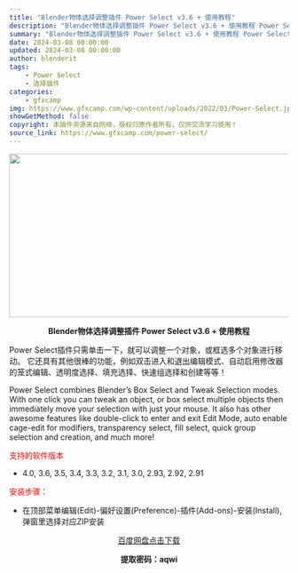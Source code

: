 ```yaml
---
title: "Blender物体选择调整插件 Power Select v3.6 + 使用教程"
description: "Blender物体选择调整插件 Power Select v3.6 + 使用教程 Power Select插件只需单击一下，就可以调整一个对象，或框选多个对象进行移动。 它还具有其他很棒的功能，例如双..."
summary: "Blender物体选择调整插件 Power Select v3.6 + 使用教程 Power Select插件只需单击一下，就可以调整一个对象，或框选多个对象进行移动。 它还具有其他很棒的功能，例如双..."
date: 2024-03-08 00:00:00
updated: 2024-03-08 00:00:00
author: blenderit
tags: 
    - Power Select
    - 选择插件
categories:
    - gfxcamp
img: https://www.gfxcamp.com/wp-content/uploads/2022/03/Power-Select.jpg
showGetMethod: false
copyright: 本插件资源来自网络，版权归原作者所有，仅供交流学习使用！
source_link: https://www.gfxcamp.com/power-select/
---
```

<div><p><img decoding="async" class="aligncenter size-full wp-image-102794" src="https://www.gfxcamp.com/wp-content/uploads/2022/03/Power-Select.jpg" data-src="https://www.gfxcamp.com/wp-content/uploads/2022/03/Power-Select.jpg" alt="" width="590" height="295" data-srcset="https://www.gfxcamp.com/wp-content/uploads/2022/03/Power-Select.jpg 590w, https://www.gfxcamp.com/wp-content/uploads/2022/03/Power-Select-150x75.jpg 150w" data-sizes="(max-width: 590px) 100vw, 590px"></p><p style="text-align: center;"><strong>Blender物体选择调整插件 Power Select v3.6 + 使用教程</strong></p><p>Power Select插件只需单击一下，就可以调整一个对象，或框选多个对象进行移动。 它还具有其他很棒的功能，例如双击进入和退出编辑模式、自动启用修改器的笼式编辑、透明度选择、填充选择、快速组选择和创建等等！</p><p>Power Select combines Blender’s Box Select and Tweak Selection modes. With one click you can tweak an object, or box select multiple objects then immediately move your selection with just your mouse. It also has other awesome features like double-click to enter and exit Edit Mode, auto enable cage-edit for modifiers, transparency select, fill select, quick group selection and creation, and much more!</p><p><span style="color: #ff0000;">支持的软件版本</span></p><ul>
<li>4.0, 3.6, 3.5, 3.4, 3.3, 3.2, 3.1, 3.0, 2.93, 2.92, 2.91</li>
</ul><p><span style="color: #ff0000;">安装步骤：</span></p><ul>
<li>在顶部菜单编辑(Edit)-偏好设置(Preference)-插件(Add-ons)-安装(Install),弹窗里选择对应ZIP安装</li>
</ul><p style="text-align: center;"><a class="maxbutton-3 maxbutton maxbutton-baidu" target="_blank" rel="noopener" href="https://pan.baidu.com/s/1VqKmaacgwYp43JR64Z5cBw?pwd=aqwi"><span class="mb-text">百度网盘点击下载</span></a></p><p style="text-align: center;"><strong>提取密码：aqwi</strong></p></div>